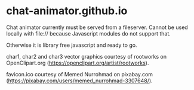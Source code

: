 # chat-animator.github.io

Chat animator currently must be served from a fileserver. Cannot be used locally with file:// because Javascript modules do not support that.

Otherwise it is library free javascript and ready to go.

char1, char2 and char3 vector graphics courtesy of rootworks on OpenClipart.org (https://openclipart.org/artist/rootworks).

favicon.ico courtesy of Memed Nurrohmad on pixabay.com (https://pixabay.com/users/memed_nurrohmad-3307648/).
